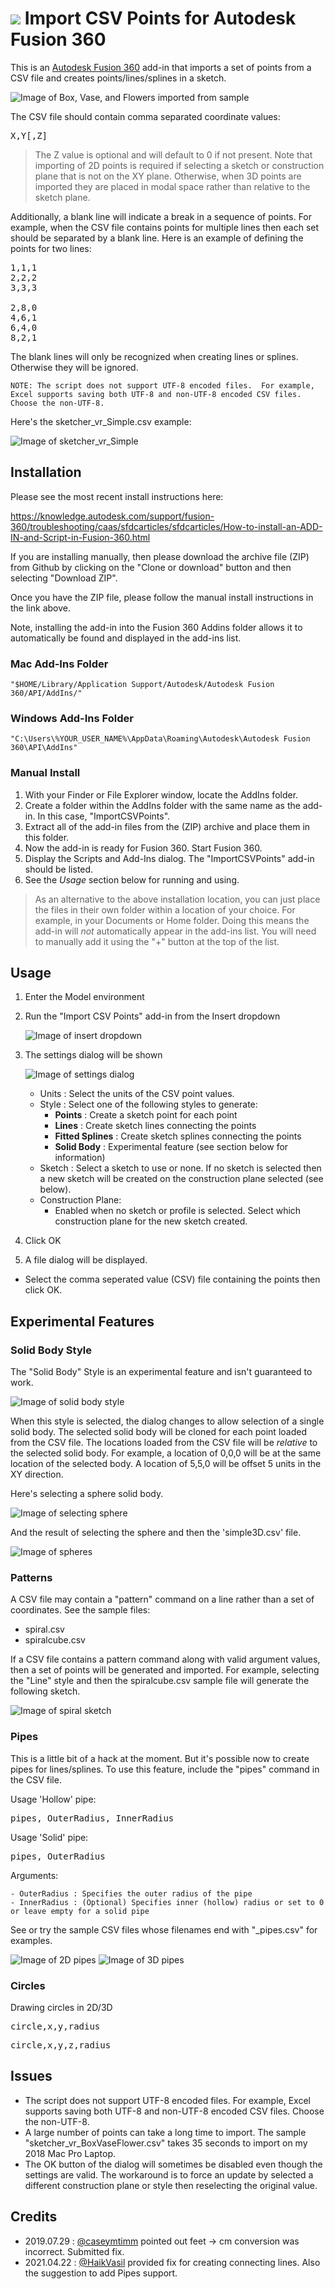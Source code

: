# ![](./resources/32x32@2x.png) Import CSV Points for Autodesk Fusion 360

This is an [Autodesk Fusion 360](http://fusion360.autodesk.com/) add-in that imports a set of points from a CSV file and creates points/lines/splines in a sketch.

![Image of Box, Vase, and Flowers imported from sample](./images/sketcher_vr_BoxVaseFlowers.png)

The CSV file should contain comma separated coordinate values:

<pre>X,Y[,Z]</pre>

> The Z value is optional and will default to 0 if not present.  Note that importing of 2D points is required if selecting a sketch or construction plane that is not on the XY plane.  Otherwise, when 3D points are imported they are placed in modal space rather than relative to the sketch plane.

Additionally, a blank line will indicate a break in a sequence of points.  For example, when the CSV file contains points for multiple lines then each set should be separated by a blank line.  Here is an example of defining the points for two lines:

<pre>
1,1,1
2,2,2
3,3,3

2,8,0
4,6,1
6,4,0
8,2,1
</pre>

The blank lines will only be recognized when creating lines or splines.  Otherwise they will be ignored.

```NOTE: The script does not support UTF-8 encoded files.  For example, Excel supports saving both UTF-8 and non-UTF-8 encoded CSV files.  Choose the non-UTF-8.```

Here's the sketcher_vr_Simple.csv example:

![Image of sketcher_vr_Simple](./images/sketcher_vr_Simple_anim.gif)

## Installation

Please see the most recent install instructions here:

https://knowledge.autodesk.com/support/fusion-360/troubleshooting/caas/sfdcarticles/sfdcarticles/How-to-install-an-ADD-IN-and-Script-in-Fusion-360.html 

If you are installing manually, then please download the archive file (ZIP) from Github by clicking on the "Clone or download" button and then selecting "Download ZIP".

Once you have the ZIP file, please follow the manual install instructions in the link above.

Note, installing the add-in into the Fusion 360 Addins folder allows it to automatically be found and displayed in the add-ins list.

### Mac Add-Ins Folder

```
"$HOME/Library/Application Support/Autodesk/Autodesk Fusion 360/API/AddIns/"
```

### Windows Add-Ins Folder

```
"C:\Users\%YOUR_USER_NAME%\AppData\Roaming\Autodesk\Autodesk Fusion 360\API\AddIns"
```

### Manual Install

1. With your Finder or File Explorer window, locate the AddIns folder.
1. Create a folder within the AddIns folder with the same name as the add-in.  In this case, "ImportCSVPoints".
1. Extract all of the add-in files from the (ZIP) archive and place them in this folder.
1. Now the add-in is ready for Fusion 360.  Start Fusion 360.
1. Display the Scripts and Add-Ins dialog.  The "ImportCSVPoints" add-in should be listed.
1. See the *Usage* section below for running and using.

> As an alternative to the above installation location, you can just place the files in their own folder within a location of your choice.  For example, in your Documents or Home folder.  Doing this means the add-in will *not* automatically appear in the add-ins list.  You will need to manually add it using the "+" button at the top of the list.

## Usage

1. Enter the Model environment
1. Run the "Import CSV Points" add-in from the Insert dropdown

    ![Image of insert dropdown](./images/insert-dropdown.png)

1. The settings dialog will be shown

    ![Image of settings dialog](./images/importcsvpoints-dialog.png)

    - Units : Select the units of the CSV point values.
    - Style : Select one of the following styles to generate:
        * __Points__ : Create a sketch point for each point
        * __Lines__ : Create sketch lines connecting the points
        * __Fitted Splines__ : Create sketch splines connecting the points
        * __Solid Body__ : Experimental feature (see section below for information)
    - Sketch : Select a sketch to use or none. If no sketch is selected then a new sketch will be created on the construction plane selected (see below).
    - Construction Plane:
        * Enabled when no sketch or profile is selected.  Select which construction plane for the new sketch created.

1. Click OK
1. A file dialog will be displayed.
  - Select the comma seperated value (CSV) file containing the points then click OK.

## Experimental Features

### Solid Body Style

The "Solid Body" Style is an experimental feature and isn't guaranteed to work.

![Image of solid body style](./images/importcsvpoints-dialog-solidbody.png)

When this style is selected, the dialog changes to allow selection of a single solid body.  The selected solid body will be cloned for each point loaded from the CSV file.  The locations loaded from the CSV file will be *relative* to the selected solid body.  For example, a location of 0,0,0 will be at the same location of the selected body.  A location of 5,5,0 will be offset 5 units in the XY direction.

Here's selecting a sphere solid body.

![Image of selecting sphere](./images/importcsvpoints-dialog-solidbody-sphere.png)

And the result of selecting the sphere and then the 'simple3D.csv' file.

![Image of spheres](./images/importcsvpoints-dialog-solidbody-sphere-simple3D.png)

### Patterns

A CSV file may contain a "pattern" command on a line rather than a set of coordinates.  See the sample files:

* spiral.csv
* spiralcube.csv

If a CSV file contains a pattern command along with valid argument values, then a set of points will be generated and imported.  For example, selecting the "Line" style and then the spiralcube.csv sample file will generate the following sketch.

![Image of spiral sketch](./images/spiralcube_sketch.png)

### Pipes

This is a little bit of a hack at the moment.  But it's possible now to create pipes for lines/splines.  To use this feature, include the "pipes" command in the CSV file.

Usage 'Hollow' pipe:

<pre>pipes, OuterRadius, InnerRadius</pre>

Usage 'Solid' pipe:

<pre>pipes, OuterRadius</pre>

Arguments:

    - OuterRadius : Specifies the outer radius of the pipe
    - InnerRadius : (Optional) Specifies inner (hollow) radius or set to 0 or leave empty for a solid pipe

See or try the sample CSV files whose filenames end with "_pipes.csv" for examples.

![Image of 2D pipes](./images/simple2D_pipes.png)
![Image of 3D pipes](./images/sketcher_vr_Simple_pipes.png)

### Circles

Drawing circles in 2D/3D

<pre>circle,x,y,radius</pre>
<pre>circle,x,y,z,radius</pre>

## Issues

- The script does not support UTF-8 encoded files.  For example, Excel supports saving both UTF-8 and non-UTF-8 encoded CSV files.  Choose the non-UTF-8.
- A large number of points can take a long time to import.  The sample "sketcher_vr_BoxVaseFlower.csv" takes 35 seconds to import on my 2018 Mac Pro Laptop.
- The OK button of the dialog will sometimes be disabled even though the settings are valid.  The workaround is to force an update by selected a different construction plane or style then reselecting the original value.

## Credits

- 2019.07.29 : [@caseymtimm](https://github.com/caseymtimm) pointed out feet -> cm conversion was incorrect.  Submitted fix.
- 2021.04.22 : [@HaikVasil](https://github.com/HaikVasil) provided fix for creating connecting lines. Also the suggestion to add Pipes support.
